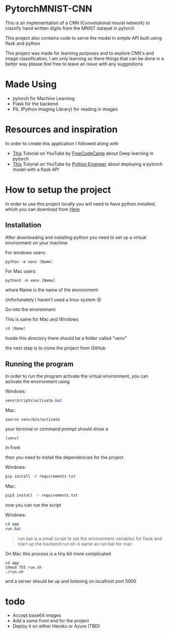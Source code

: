 # PytorchMNIST-CNN

This is an implementation of a CNN (Convolutional neural network) to classify hand written digits from the MNIST 
dataset in pytorch

This project also contains code to serve the model in simple API built using flask and python

This project was made for learning purposes and to explore CNN's and image classification, I am only learning so there things that can be done in a better way please feel free to leave an issue with any suggestions

# Made Using

- pytorch for Machine Learning
- Flask for the backend
- PIL (Python Imaging Library) for reading in images

# Resources and inspiration

In order to create this application I followed along with 

- [This](https://youtu.be/GIsg-ZUy0MY) Tutorial on YouTube by [FreeCodeCamp](https://www.freecodecamp.org/) about Deep learning in pytorch
- [This](https://youtu.be/bA7-DEtYCNM) Tutorial on YouTube by [Python Engineer](https://www.youtube.com/c/PythonEngineer/featured) about deploying a pytorch model with a flask API

# How to setup the project

In order to use this project locally you will need to have python installed, which you can download from [Here](https://www.python.org/downloads/)

## Installation

After downloading and installing python you need to set up a virtual environment on your machine

For windows users:

```powershell
python -m venv [Name]
```
For Mac users:

```shell
python3 -m venv [Name] 
```
where Name is the name of the environment

Unfortunately I haven't used a linux system 😢

Go into the environment

This is same for Mac and Windows

```powershell
cd [Name]
```

Inside this directory there should be a folder called "venv"

the next step is to clone the project from GitHub

## Running the program

In order to run the program activate the virtual environment, you can activate the environment using

Windows:

```powershell
venv\Scripts\activate.bat
```

Mac:

```shell
source venv/bin/activate
```

your terminal or command prompt should show a

    (venv) 

in front

then you need to install the dependencies for the project

Windows:

```powershell
pip install -r requirements.txt
```

Mac:

```bash
pip3 install -r requirements.txt
```

now you can run the script

Windows:

```powershell
cd app
run.bat
```
> run.bat is a small script to set the environment variables for flask and start up the backend
> run.sh is same as run.bat for mac 

On Mac this process is a tiny bit more complicated

```shell
cd app
chmod 755 run.sh
./run.sh
```

and a server should be up and listening on localhost port 5000

# todo

- Accept base64 images
- Add a some front end for the project
- Deploy it on either Heroku or Azure (TBD)
